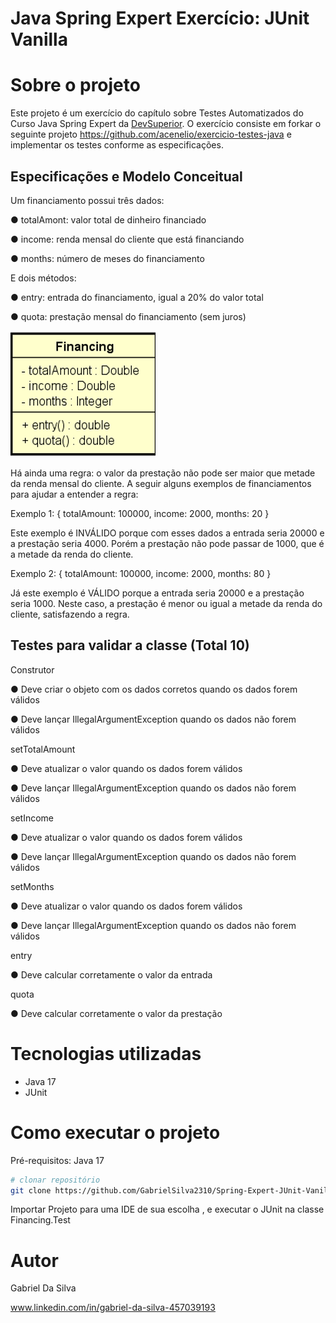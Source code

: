 # Java Spring Expert Exercício: JUnit Vanilla


# Sobre o projeto
Este projeto é um exercício do capítulo sobre Testes Automatizados do Curso Java Spring Expert da [DevSuperior](https://devsuperior.com.br "Site da DevSuperior").
O exercício consiste em forkar o seguinte projeto https://github.com/acenelio/exercicio-testes-java e implementar os testes conforme as especificações.


## Especificações e Modelo Conceitual
Um financiamento possui três dados:

●	totalAmont: valor total de dinheiro financiado

●	income: renda mensal do cliente que está financiando

●	months: número de meses do financiamento

E dois métodos:

●	entry: entrada do financiamento, igual a 20% do valor total

●	quota: prestação mensal do financiamento (sem juros)


![Modelo Conceitual](https://github.com/GabrielSilva2310/Assets/blob/main/Images%20Java%20Spring%20Expert/Testes%20Automatizados/Modelo%20Conceitual%20JUnit%20Vanilla%202.png)

Há ainda uma regra: o valor da prestação não pode ser maior que metade da renda mensal do cliente. A seguir alguns exemplos de financiamentos para ajudar a entender a regra:

Exemplo 1: { totalAmount: 100000, income: 2000, months: 20 }

Este exemplo é INVÁLIDO porque com esses dados a entrada seria 20000 e a prestação seria 4000. Porém a prestação não pode passar de 1000, que é a metade da renda do cliente.

Exemplo 2: { totalAmount: 100000, income: 2000, months: 80 }

Já este exemplo é VÁLIDO porque a entrada seria 20000 e a prestação seria 1000. Neste caso, a prestação é menor ou igual a metade da renda do cliente, satisfazendo a regra.

## Testes para validar a classe (Total 10)

Construtor


●	Deve criar o objeto com os dados corretos quando os dados forem válidos

●	Deve lançar IllegalArgumentException quando os dados não forem válidos


setTotalAmount


●	Deve atualizar o valor quando os dados forem válidos

●	Deve lançar IllegalArgumentException quando os dados não forem válidos

setIncome


●	Deve atualizar o valor quando os dados forem válidos

●	Deve lançar IllegalArgumentException quando os dados não forem válidos

setMonths


●	Deve atualizar o valor quando os dados forem válidos

●	Deve lançar IllegalArgumentException quando os dados não forem válidos

entry


●	Deve calcular corretamente o valor da entrada

quota


●	Deve calcular corretamente o valor da prestação


# Tecnologias utilizadas
- Java 17
- JUnit

# Como executar o projeto

Pré-requisitos: Java 17

```bash
# clonar repositório
git clone https://github.com/GabrielSilva2310/Spring-Expert-JUnit-Vanilla.git
```
Importar Projeto para uma IDE de sua escolha , e executar o JUnit na classe Financing.Test



# Autor

Gabriel Da Silva 

www.linkedin.com/in/gabriel-da-silva-457039193
